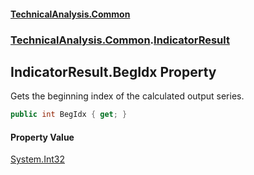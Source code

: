 #### [TechnicalAnalysis.Common](Atypical.TechnicalAnalysis.Common.md 'Atypical.TechnicalAnalysis.Common')
### [TechnicalAnalysis.Common](Atypical.TechnicalAnalysis.Common.md#TechnicalAnalysis.Common 'TechnicalAnalysis.Common').[IndicatorResult](IndicatorResult.md 'TechnicalAnalysis.Common.IndicatorResult')

## IndicatorResult.BegIdx Property

Gets the beginning index of the calculated output series.

```csharp
public int BegIdx { get; }
```

#### Property Value
[System.Int32](https://docs.microsoft.com/en-us/dotnet/api/System.Int32 'System.Int32')